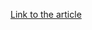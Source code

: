 [Link to the article](https://medium.com/s2wblog/fastviewer-variant-merged-with-fastspy-and-disguised-as-a-legitimate-mobile-application-f3004588f95c)
